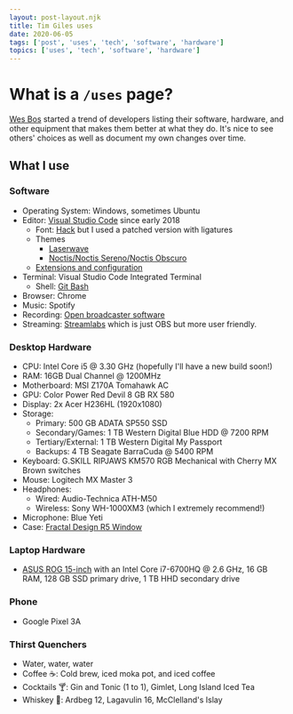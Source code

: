 ```yaml
---
layout: post-layout.njk
title: Tim Giles uses
date: 2020-06-05
tags: ['post', 'uses', 'tech', 'software', 'hardware']
topics: ['uses', 'tech', 'software', 'hardware']
---
```


# What is a `/uses` page?

[Wes Bos](https://wesbos.com/uses) started a trend of developers listing their software, hardware, and other equipment that makes them better at what they do.
It's nice to see others' choices as well as document my own changes over time.

## What I use

### Software

* Operating System: Windows, sometimes Ubuntu
* Editor: [Visual Studio Code](https://code.visualstudio.com/) since early 2018
  * Font: [Hack](https://sourcefoundry.org/hack/) but I used a patched version with ligatures
  * Themes
    * [Laserwave](https://github.com/Jaredk3nt/laserwave)
    * [Noctis/Noctis Sereno/Noctis Obscuro](https://github.com/liviuschera/noctis)
  * [Extensions and configuration](https://gist.github.com/TGiles/f739736e9610649e0318678c3cfa04a5)
* Terminal: Visual Studio Code Integrated Terminal
  * Shell: [Git Bash](https://gitforwindows.org/)
* Browser: Chrome
* Music: Spotify
* Recording: [Open broadcaster software](https://obsproject.com/)
* Streaming: [Streamlabs](https://streamlabs.com/) which is just OBS but more user friendly.

### Desktop Hardware
* CPU: Intel Core i5 @ 3.30 GHz (hopefully I'll have a new build soon!)
* RAM: 16GB Dual Channel @ 1200MHz
* Motherboard: MSI Z170A Tomahawk AC
* GPU: Color Power Red Devil 8 GB RX 580
* Display: 2x Acer H236HL (1920x1080)
* Storage:
  * Primary: 500 GB ADATA SP550 SSD
  * Secondary/Games: 1 TB Western Digital Blue HDD @ 7200 RPM
  * Tertiary/External: 1 TB Western Digital My Passport
  * Backups: 4 TB Seagate BarraCuda @ 5400 RPM
* Keyboard: G.SKILL RIPJAWS KM570 RGB Mechanical with Cherry MX Brown switches
* Mouse: Logitech MX Master 3
* Headphones:
  * Wired: Audio-Technica ATH-M50
  * Wireless: Sony WH-1000XM3 (which I extremely recommend!)
* Microphone: Blue Yeti
* Case: [Fractal Design R5 Window](https://www.fractal-design.com/products/cases/define/define-r5-window/black/)

### Laptop Hardware
* [ASUS ROG 15-inch](https://www.amazon.com/ASUS-GL552VW-DH74-15-Inch-Discrete-Metallic/dp/B015ZG997I) with an Intel Core i7-6700HQ @ 2.6 GHz, 16 GB RAM, 128 GB SSD primary drive, 1 TB HHD secondary drive
### Phone
* Google Pixel 3A

### Thirst Quenchers

* Water, water, water
* Coffee ☕: Cold brew, iced moka pot, and iced coffee
* Cocktails 🍸: Gin and Tonic (1 to 1), Gimlet, Long Island Iced Tea
* Whiskey 🥃: Ardbeg 12, Lagavulin 16, McClelland's Islay
